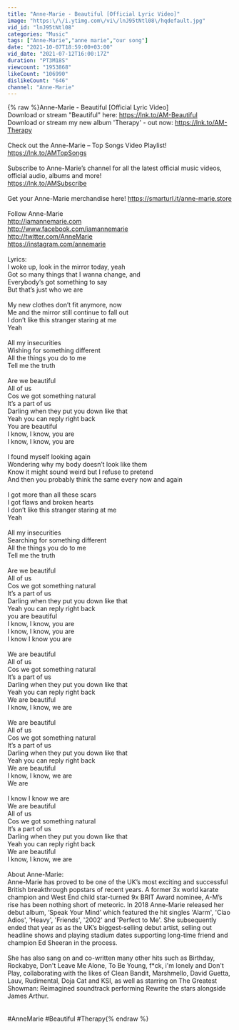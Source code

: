 ```yaml
---
title: "Anne-Marie - Beautiful [Official Lyric Video]"
image: "https:\/\/i.ytimg.com\/vi\/lnJ95tNtl08\/hqdefault.jpg"
vid_id: "lnJ95tNtl08"
categories: "Music"
tags: ["Anne-Marie","anne marie","our song"]
date: "2021-10-07T18:59:00+03:00"
vid_date: "2021-07-12T16:00:17Z"
duration: "PT3M18S"
viewcount: "1953868"
likeCount: "106990"
dislikeCount: "646"
channel: "Anne-Marie"
---
```

{% raw %}Anne-Marie - Beautiful [Official Lyric Video]<br />Download or stream &quot;Beautiful&quot; here: <a rel="nofollow" target="blank" href="https://lnk.to/AM-Beautiful">https://lnk.to/AM-Beautiful</a><br />Download or stream my new album 'Therapy' - out now: <a rel="nofollow" target="blank" href="https://lnk.to/AM-Therapy">https://lnk.to/AM-Therapy</a><br /><br />Check out the Anne-Marie – Top Songs Video Playlist! <br /><a rel="nofollow" target="blank" href="https://lnk.to/AMTopSongs">https://lnk.to/AMTopSongs</a><br /><br />Subscribe to Anne-Marie’s channel for all the latest official music videos, official audio, albums and more! <br /><a rel="nofollow" target="blank" href="https://lnk.to/AMSubscribe">https://lnk.to/AMSubscribe</a><br /><br />Get your Anne-Marie merchandise here! <a rel="nofollow" target="blank" href="https://smarturl.it/anne-marie.store">https://smarturl.it/anne-marie.store</a><br /><br />Follow Anne-Marie<br /><a rel="nofollow" target="blank" href="http://iamannemarie.com">http://iamannemarie.com</a> <br /><a rel="nofollow" target="blank" href="http://www.facebook.com/iamannemarie">http://www.facebook.com/iamannemarie</a> <br /><a rel="nofollow" target="blank" href="http://twitter.com/AnneMarie">http://twitter.com/AnneMarie</a> <br /><a rel="nofollow" target="blank" href="https://instagram.com/annemarie">https://instagram.com/annemarie</a><br /><br />Lyrics:<br />I woke up, look in the mirror today, yeah<br />Got so many things that I wanna change, and<br />Everybody’s got something to say<br />But that’s just who we are<br /><br />My new clothes don’t fit anymore, now<br />Me and the mirror still continue to fall out<br />I don’t like this stranger staring at me<br />Yeah<br /><br />All my insecurities<br />Wishing for something different<br />All the things you do to me<br />Tell me the truth<br /><br />Are we beautiful<br />All of us<br />Cos we got something natural<br />It’s a part of us<br />Darling when they put you down like that<br />Yeah you can reply right back<br />You are beautiful<br />I know, I know, you are<br />I know, I know, you are<br /><br />I found myself looking again<br />Wondering why my body doesn’t look like them<br />Know it might sound weird but I refuse to pretend<br />And then you probably think the same every now and again<br /><br />I got more than all these scars<br />I got flaws and broken hearts<br />I don’t like this stranger staring at me<br />Yeah<br /><br />All my insecurities<br />Searching for something different<br />All the things you do to me<br />Tell me the truth<br /><br />Are we beautiful<br />All of us<br />Cos we got something natural<br />It’s a part of us<br />Darling when they put you down like that<br />Yeah you can reply right back<br />you are beautiful<br />I know, I know, you are<br />I know, I know, you are<br />I know I know you are<br /><br />We are beautiful<br />All of us<br />Cos we got something natural<br />It’s a part of us<br />Darling when they put you down like that<br />Yeah you can reply right back<br />We are beautiful<br />I know, I know, we are<br /><br />We are beautiful<br />All of us<br />Cos we got something natural<br />It’s a part of us<br />Darling when they put you down like that<br />Yeah you can reply right back<br />We are beautiful<br />I know, I know, we are<br />We are<br /><br />I know I know we are<br />We are beautiful<br />All of us<br />Cos we got something natural<br />It’s a part of us<br />Darling when they put you down like that<br />Yeah you can reply right back<br />We are beautiful<br />I know, I know, we are<br /><br />About Anne-Marie:<br />Anne-Marie has proved to be one of the UK’s most exciting and successful British breakthrough popstars of recent years. A former 3x world karate champion and West End child star-turned 9x BRIT Award nominee, A-M’s rise has been nothing short of meteoric. In 2018 Anne-Marie released her debut album, ‘Speak Your Mind’ which featured the hit singles 'Alarm', 'Ciao Adios', 'Heavy', 'Friends', '2002' and 'Perfect to Me'. She subsequently ended that year as as the UK’s biggest-selling debut artist, selling out headline shows and playing stadium dates supporting long-time friend and champion Ed Sheeran in the process.<br /><br />She has also sang on and co-written many other hits such as Birthday, Rockabye, Don't Leave Me Alone,  To Be Young, f*ck, i'm lonely and Don't Play, collaborating with the likes of Clean Bandit, Marshmello, David Guetta, Lauv, Rudimental, Doja Cat and KSI, as well as starring on The Greatest Showman: Reimagined soundtrack performing Rewrite the stars alongside James Arthur.<br /> <br /><br />#AnneMarie #Beautiful #Therapy{% endraw %}

